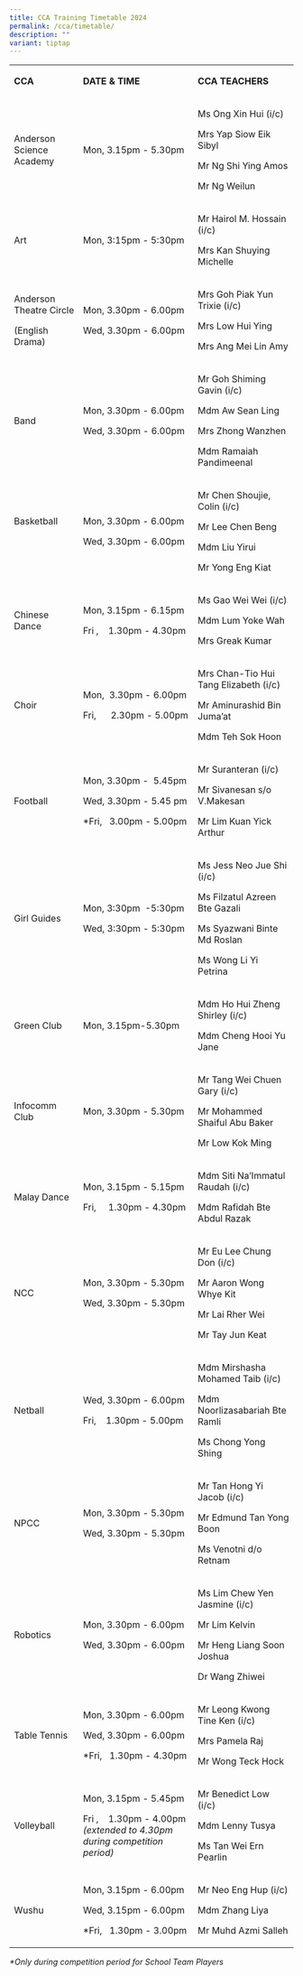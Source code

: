 ```yaml
---
title: CCA Training Timetable 2024
permalink: /cca/timetable/
description: ""
variant: tiptap
---
```

<table><tbody><tr><td rowspan="1" colspan="1"><p></p><p><strong>CCA</strong></p></td><td rowspan="1" colspan="1"><p><strong>DATE &amp; TIME</strong></p></td><td rowspan="1" colspan="1"><p><strong>CCA TEACHERS</strong></p></td></tr><tr><td rowspan="1" colspan="1"><p>Anderson Science Academy</p></td><td rowspan="1" colspan="1"><p>Mon, 3.15pm - 5.30pm</p></td><td rowspan="1" colspan="1"><p>Ms Ong Xin Hui (i/c)</p><p>Mrs Yap Siow Eik Sibyl</p><p>Mr Ng Shi Ying Amos</p><p>Mr Ng Weilun</p></td></tr><tr><td rowspan="1" colspan="1"><p>Art</p></td><td rowspan="1" colspan="1"><p>Mon, 3:15pm - 5:30pm</p></td><td rowspan="1" colspan="1"><p>Mr Hairol M. Hossain (i/c)</p><p>Mrs Kan Shuying Michelle</p></td></tr><tr><td rowspan="1" colspan="1"><p>Anderson Theatre Circle</p><p>(English Drama)</p></td><td rowspan="1" colspan="1"><p>Mon, 3.30pm - 6.00pm</p><p>Wed, 3.30pm - 6.00pm</p></td><td rowspan="1" colspan="1"><p>Mrs Goh Piak Yun Trixie (i/c)</p><p>Mrs Low Hui Ying</p><p>Mrs Ang Mei Lin Amy</p></td></tr><tr><td rowspan="1" colspan="1"><p>Band</p></td><td rowspan="1" colspan="1"><p>Mon, 3.30pm - 6.00pm</p><p>Wed, 3.30pm - 6.00pm</p></td><td rowspan="1" colspan="1"><p>Mr Goh Shiming Gavin (i/c)</p><p>Mdm Aw Sean Ling</p><p>Mrs Zhong Wanzhen</p><p>Mdm Ramaiah Pandimeenal</p></td></tr><tr><td rowspan="1" colspan="1"><p>Basketball</p><p>&nbsp;</p></td><td rowspan="1" colspan="1"><p>Mon, 3.30pm - 6.00pm</p><p>Wed, 3.30pm - 6.00pm</p></td><td rowspan="1" colspan="1"><p>Mr Chen Shoujie, Colin (i/c)</p><p>Mr Lee Chen Beng</p><p>Mdm Liu Yirui</p><p>Mr Yong Eng Kiat</p></td></tr><tr><td rowspan="1" colspan="1"><p>Chinese Dance</p></td><td rowspan="1" colspan="1"><p>Mon, 3.15pm - 6.15pm</p><p>Fri ,&nbsp;&nbsp;&nbsp; 1.30pm - 4.30pm</p></td><td rowspan="1" colspan="1"><p>Ms Gao Wei Wei (i/c)</p><p>Mdm Lum Yoke Wah</p><p>Mrs Greak Kumar</p></td></tr><tr><td rowspan="1" colspan="1"><p>Choir</p></td><td rowspan="1" colspan="1"><p>Mon,&nbsp; 3.30pm - 6.00pm</p><p>Fri,&nbsp;&nbsp;&nbsp;&nbsp;&nbsp; 2.30pm - 5.00pm</p></td><td rowspan="1" colspan="1"><p>Mrs Chan-Tio Hui Tang Elizabeth (i/c)</p><p>Mr Aminurashid Bin Juma’at</p><p>Mdm Teh Sok Hoon</p></td></tr><tr><td rowspan="1" colspan="1"><p>Football</p></td><td rowspan="1" colspan="1"><p>Mon, 3.30pm -&nbsp; 5.45pm</p><p>Wed, 3.30pm - 5.45 pm</p><p>*Fri,&nbsp;&nbsp; 3.00pm - 5.00pm</p></td><td rowspan="1" colspan="1"><p>Mr Suranteran (i/c)</p><p>Mr Sivanesan s/o V.Makesan</p><p>Mr Lim Kuan Yick Arthur</p></td></tr><tr><td rowspan="1" colspan="1"><p>Girl Guides</p></td><td rowspan="1" colspan="1"><p>Mon, 3:30pm&nbsp; -5:30pm</p><p>Wed, 3:30pm - 5:30pm</p></td><td rowspan="1" colspan="1"><p>Ms Jess Neo Jue Shi (i/c)</p><p>Ms Filzatul Azreen Bte Gazali</p><p>Ms Syazwani Binte Md Roslan</p><p>Ms Wong Li Yi Petrina</p></td></tr><tr><td rowspan="1" colspan="1"><p>Green Club</p></td><td rowspan="1" colspan="1"><p>Mon, 3.15pm-5.30pm</p></td><td rowspan="1" colspan="1"><p>Mdm Ho Hui Zheng Shirley (i/c)</p><p>Mdm Cheng Hooi Yu Jane</p></td></tr><tr><td rowspan="1" colspan="1"><p>Infocomm Club</p></td><td rowspan="1" colspan="1"><p>Mon, 3.30pm - 5.30pm</p></td><td rowspan="1" colspan="1"><p>Mr Tang Wei Chuen Gary (i/c)</p><p>Mr Mohammed Shaiful Abu Baker</p><p>Mr Low Kok Ming</p></td></tr><tr><td rowspan="1" colspan="1"><p>Malay Dance</p></td><td rowspan="1" colspan="1"><p>Mon, 3.15pm - 5.15pm</p><p>Fri,&nbsp;&nbsp; &nbsp;&nbsp;1.30pm - 4.30pm</p></td><td rowspan="1" colspan="1"><p>Mdm Siti Na’Immatul Raudah (i/c)</p><p>Mdm Rafidah Bte Abdul Razak</p></td></tr><tr><td rowspan="1" colspan="1"><p>NCC</p></td><td rowspan="1" colspan="1"><p>Mon, 3.30pm - 5.30pm</p><p>Wed, 3.30pm - 5.30pm</p></td><td rowspan="1" colspan="1"><p>Mr&nbsp;Eu Lee Chung Don (i/c)</p><p>Mr Aaron Wong Whye Kit</p><p>Mr Lai Rher Wei</p><p>Mr Tay Jun Keat</p></td></tr><tr><td rowspan="1" colspan="1"><p>Netball</p></td><td rowspan="1" colspan="1"><p>Wed, 3.30pm - 6.00pm</p><p>Fri,&nbsp;&nbsp; &nbsp;1.30pm - 5.00pm</p></td><td rowspan="1" colspan="1"><p>Mdm Mirshasha Mohamed Taib (i/c)</p><p>Mdm Noorlizasabariah Bte Ramli</p><p>Ms Chong Yong Shing</p></td></tr><tr><td rowspan="1" colspan="1"><p>NPCC</p></td><td rowspan="1" colspan="1"><p>Mon, 3.30pm - 5.30pm</p><p>Wed, 3.30pm - 5.30pm</p></td><td rowspan="1" colspan="1"><p>Mr Tan Hong Yi Jacob (i/c)</p><p>Mr Edmund Tan Yong Boon</p><p>Ms Venotni d/o Retnam</p></td></tr><tr><td rowspan="1" colspan="1"><p>Robotics</p></td><td rowspan="1" colspan="1"><p>Mon, 3.30pm - 6.00pm</p><p>Wed, 3.30pm - 6.00pm</p></td><td rowspan="1" colspan="1"><p>Ms Lim Chew Yen Jasmine (i/c)</p><p>Mr Lim Kelvin</p><p>Mr Heng Liang Soon Joshua</p><p>Dr Wang Zhiwei</p></td></tr><tr><td rowspan="1" colspan="1"><p>Table Tennis</p></td><td rowspan="1" colspan="1"><p>Mon, 3.30pm - 6.00pm</p><p>Wed, 3.30pm - 6.00pm</p><p>*Fri,&nbsp;&nbsp; 1.30pm - 4.30pm</p></td><td rowspan="1" colspan="1"><p>Mr Leong Kwong Tine Ken (i/c)</p><p>Mrs Pamela Raj</p><p>Mr Wong Teck Hock</p></td></tr><tr><td rowspan="1" colspan="1"><p>Volleyball</p></td><td rowspan="1" colspan="1"><p>Mon, 3.15pm - 5.45pm</p><p>Fri ,&nbsp;&nbsp;&nbsp; 1.30pm - 4.00pm <em>(extended to 4.30pm during competition period)</em></p></td><td rowspan="1" colspan="1"><p>Mr Benedict Low (i/c)</p><p>Mdm Lenny Tusya</p><p>Ms Tan Wei Ern Pearlin</p></td></tr><tr><td rowspan="1" colspan="1"><p>Wushu</p></td><td rowspan="1" colspan="1"><p>Mon, 3.15pm - 6.00pm</p><p>Wed, 3.15pm - 6.00pm</p><p>*Fri,&nbsp;&nbsp; 1.30pm - 3.00pm</p></td><td rowspan="1" colspan="1"><p>Mr Neo Eng Hup (i/c)</p><p>Mdm Zhang Liya</p><p>Mr Muhd Azmi Salleh</p></td></tr></tbody></table><p><em>*Only during competition period for School Team Players</em></p>